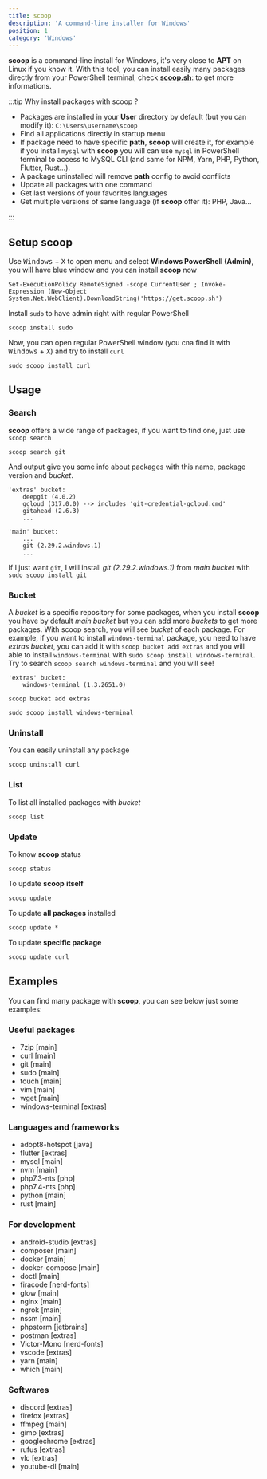 ```yaml
---
title: scoop
description: 'A command-line installer for Windows'
position: 1
category: 'Windows'
---
```


<md-img source="scoop.webp"></md-img>

**scoop** is a command-line install for Windows, it's very close to **APT** on Linux if you know it. With this tool, you can install easily many packages directly from your PowerShell terminal, check [**scoop.sh**](https://scoop.sh): to get more informations.

:::tip Why install packages with scoop ?

- Packages are installed in your **User** directory by default (but you can modify it): `C:\Users\username\scoop`
- Find all applications directly in startup menu
- If package need to have specific **path**, **scoop** will create it, for example if you install `mysql` with **scoop** you will can use `mysql` in PowerShell terminal to access to MySQL CLI (and same for NPM, Yarn, PHP, Python, Flutter, Rust...).
- A package uninstalled will remove **path** config to avoid conflicts
- Update all packages with one command
- Get last versions of your favorites languages
- Get multiple versions of same language (if **scoop** offer it): PHP, Java...

:::

## Setup **scoop**

Use <kbd>Windows</kbd> + <kbd>X</kbd> to open menu and select **Windows PowerShell (Admin)**, you will have blue window and you can install **scoop** now

```powershell[PowerShell-Admin]
Set-ExecutionPolicy RemoteSigned -scope CurrentUser ; Invoke-Expression (New-Object System.Net.WebClient).DownloadString('https://get.scoop.sh')
```

Install `sudo` to have admin right with regular PowerShell

```powershell[PowerShell-Admin]
scoop install sudo
```

Now, you can open regular PowerShell window (you cna find it with <kbd>Windows</kbd> + <kbd>X</kbd>) and try to install `curl`

```powershell[PowerShell]
sudo scoop install curl
```

## Usage

### Search

**scoop** offers a wide range of packages, if you want to find one, just use `scoop search`

```powershell[PowerShell]
scoop search git
```

And output give you some info about packages with this name, package version and *bucket*.

```[Output]
'extras' bucket:
    deepgit (4.0.2)
    gcloud (317.0.0) --> includes 'git-credential-gcloud.cmd'
    gitahead (2.6.3)
    ...

'main' bucket:
    ...
    git (2.29.2.windows.1)
    ...
```

If I just want `git`, I will install *git (2.29.2.windows.1)* from *main* *bucket* with `sudo scoop install git`

### Bucket

A *bucket* is a specific repository for some packages, when you install **scoop** you have by default *main bucket* but you can add more *buckets* to get more packages. With scoop search, you will see *bucket* of each package. For example, if you want to install `windows-terminal` package, you need to have *extras bucket*, you can add it with `scoop bucket add extras` and you will able to install `windows-terminal` with `sudo scoop install windows-terminal`. Try to search `scoop search windows-terminal` and you will see!

```powershell[Output]
'extras' bucket:
    windows-terminal (1.3.2651.0)
```

```powershell[PowerShell]
scoop bucket add extras
```

```powershell[PowerShell]
sudo scoop install windows-terminal
```

### Uninstall

You can easily uninstall any package

```powershell[PowerShell]
scoop uninstall curl
```

### List

To list all installed packages with *bucket*

```powershell[PowerShell]
scoop list
```

### Update

To know **scoop** status

```powershell[PowerShell]
scoop status
```

To update **scoop** **itself**

```powershell[PowerShell]
scoop update
```

To update **all packages** installed

```powershell[PowerShell]
scoop update *
```

To update **specific package**

```powershell[PowerShell]
scoop update curl
```

## Examples

You can find many package with **scoop**, you can see below just some examples:

### Useful packages

- 7zip [main]
- curl [main]
- git [main]
- sudo [main]
- touch [main]
- vim [main]
- wget [main]
- windows-terminal [extras]

### Languages and frameworks

- adopt8-hotspot [java]
- flutter [extras]
- mysql [main]
- nvm [main]
- php7.3-nts [php]
- php7.4-nts [php]
- python [main]
- rust [main]

### For development

- android-studio [extras]
- composer [main]
- docker [main]
- docker-compose [main]
- doctl [main]
- firacode [nerd-fonts]
- glow [main]
- nginx [main]
- ngrok [main]
- nssm [main]
- phpstorm [jetbrains]
- postman [extras]
- Victor-Mono [nerd-fonts]
- vscode [extras]
- yarn [main]
- which [main]

### Softwares

- discord [extras]
- firefox [extras]
- ffmpeg [main]
- gimp [extras]
- googlechrome [extras]
- rufus [extras]
- vlc [extras]
- youtube-dl [main]
